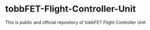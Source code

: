 # tobbFET-Flight-Controller-Unit
This is public and official repository of tobbFET Flight Controller Unit
